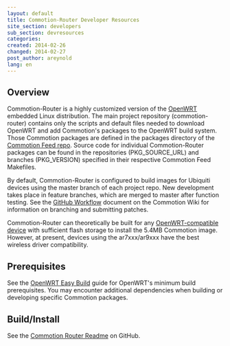 ```yaml
---
layout: default
title: Commotion-Router Developer Resources
site_section: developers
sub_section: devresources
categories: 
created: 2014-02-26
changed: 2014-02-27
post_author: areynold
lang: en
---
```


<h2>Overview</h2>
<p>Commotion-Router is a highly customized version of the <a href="https://openwrt.org/">OpenWRT</a> embedded Linux distribution. The main project repository (commotion-router) contains only the scripts and default files needed to download OpenWRT and add Commotion's packages to the OpenWRT build system. Those Commotion packages are defined in the packages directory of the <a href="https://github.com/opentechinstitute/commotion-feed.git">Commotion Feed repo</a>. Source code for individual Commotion-Router packages can be found in the repositories (PKG_SOURCE_URL) and branches (PKG_VERSION) specified in their respective Commotion Feed Makefiles.</p>

<p>By default, Commotion-Router is configured to build images for Ubiquiti devices using the master branch of each project repo. New development takes place in feature branches, which are merged to master after function testing. See the <a href="https://wiki.commotionwireless.net/doku.php?id=github_workflow">GitHub Workflow</a> document on the Commotion Wiki for information on branching and submitting patches.</p> 

<p>Commotion-Router can theoretically be built for any <a href="http://wiki.openwrt.org/toh/start">OpenWRT-compatible device</a> with sufficient flash storage to install the 5.4MB Commotion image. However, at present, devices using the ar7xxx/ar9xxx have the best wireless driver compatibility.</p>

<h2>Prerequisites</h2>
<p>See the <a href="http://wiki.openwrt.org/doc/howto/easy.build">OpenWRT Easy Build</a> guide for OpenWRT's minimum build prerequisites. You may encounter additional dependencies when building or developing specific Commotion packages.</p>

<h2>Build/Install</h2>
<p>See the <a 
href="https://github.com/opentechinstitute/commotion-router/blob/master/README.
md#build--install">Commotion Router Readme</a> on GitHub.</p>

